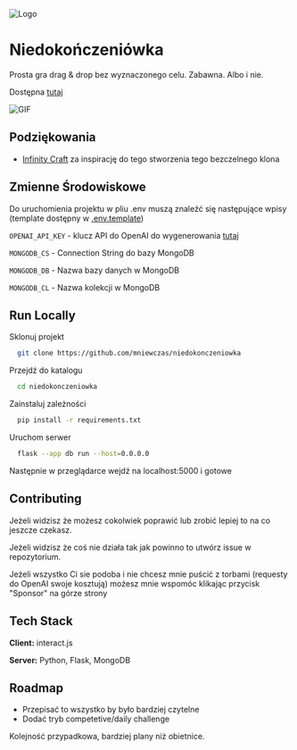 
![Logo](https://mniewczas.pl/cards/niedokonczeniowka.png)


# Niedokończeniówka

Prosta gra drag & drop bez wyznaczonego celu. Zabawna. Albo i nie.

Dostępna [tutaj](https://mniewczas.pl/niedokonczeniowka/)

![GIF](https://mniewczas.pl/cards/niedokonczeniowka.gif)




## Podziękowania

 - [Infinity Craft](https://awesomeopensource.com/project/elangosundar/awesome-README-templates) za inspirację do tego stworzenia tego bezczelnego klona


## Zmienne Środowiskowe

Do uruchomienia projektu w pliu .env muszą znaleźć się następujące wpisy (template dostępny w [.env.template](https://github.com/niewczasm/niedokonczeniowka/blob/main/.env.template))

`OPENAI_API_KEY` - klucz API do OpenAI do wygenerowania [tutaj](https://platform.openai.com/api-keys)

`MONGODB_CS` - Connection String do bazy MongoDB

`MONGODB_DB` - Nazwa bazy danych w MongoDB

`MONGODB_CL` - Nazwa kolekcji w MongoDB

## Run Locally

Sklonuj projekt

```bash
  git clone https://github.com/mniewczas/niedokonczeniowka
```

Przejdź do katalogu

```bash
  cd niedokonczeniowka
```

Zainstaluj zależności

```bash
  pip install -r requirements.txt
```

Uruchom serwer

```bash
  flask --app db run --host=0.0.0.0
```

Następnie w przeglądarce wejdź na localhost:5000 i gotowe


## Contributing

Jeżeli widzisz że możesz cokolwiek poprawić lub zrobić lepiej to na co jeszcze czekasz.

Jeżeli widzisz że coś nie działa tak jak powinno to utwórz issue w repozytorium.

Jeżeli wszystko Ci sie podoba i nie chcesz mnie puścić z torbami (requesty do OpenAI swoje kosztują) możesz mnie wspomóc klikając przycisk "Sponsor" na górze strony


## Tech Stack

**Client:** interact.js

**Server:** Python, Flask, MongoDB


## Roadmap

- Przepisać to wszystko by było bardziej czytelne
- Dodać tryb competetive/daily challenge

Kolejność przypadkowa, bardziej plany niż obietnice.

